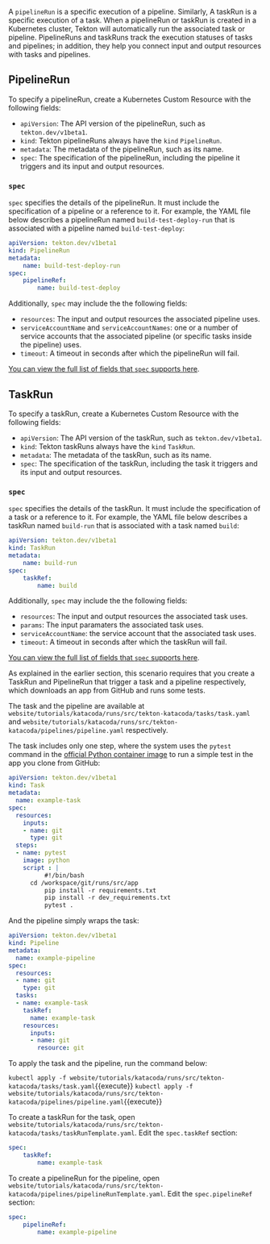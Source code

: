 A `pipelineRun` is a specific execution of a pipeline. Similarly, A taskRun is a
specific execution of a task. When a pipelineRun or taskRun is
created in a Kubernetes cluster, Tekton will automatically run the associated
task or pipeline. PipelineRuns and taskRuns track the execution statuses of
tasks and pipelines; in addition, they help you connect input and output
resources with tasks and pipelines.

## PipelineRun

To specify a pipelineRun, create a Kubernetes Custom Resource with the
following fields:

* `apiVersion`: The API version of the pipelineRun, such as `tekton.dev/v1beta1`.
* `kind`: Tekton pipelineRuns always have the `kind` `PipelineRun`.
* `metadata`: The metadata of the pipelineRun, such as its name.
* `spec`: The specification of the pipelineRun, including the pipeline it triggers
and its input and output resources.

### `spec`

`spec` specifies the details of the pipelineRun. It must include the
specification of a pipeline or a reference to it. For example, the YAML
file below describes a pipelineRun named `build-test-deploy-run` that is
associated with a pipeline named `build-test-deploy`:

```yaml
apiVersion: tekton.dev/v1beta1
kind: PipelineRun
metadata:
    name: build-test-deploy-run
spec:
    pipelineRef:
        name: build-test-deploy
```

Additionally, `spec` may include the the following fields:

* `resources`: The input and output resources the associated pipeline uses.
* `serviceAccountName` and `serviceAccountNames`: one or a number of service
accounts that the associated pipeline (or specific tasks inside the pipeline)
uses.
* `timeout`: A timeout in seconds after which the pipelineRun will fail.

[You can view the full list of fields that `spec` supports here](https://tekton.dev/docs/pipelines/pipelineruns/).

## TaskRun

To specify a taskRun, create a Kubernetes Custom Resource with the
following fields:

* `apiVersion`: The API version of the taskRun, such as `tekton.dev/v1beta1`.
* `kind`: Tekton taskRuns always have the `kind` `TaskRun`.
* `metadata`: The metadata of the taskRun, such as its name.
* `spec`: The specification of the taskRun, including the task it triggers
and its input and output resources.

### `spec`

`spec` specifies the details of the taskRun. It must include the
specification of a task or a reference to it. For example, the YAML
file below describes a taskRun named `build-run` that is
associated with a task named `build`:

```yaml
apiVersion: tekton.dev/v1beta1
kind: TaskRun
metadata:
    name: build-run
spec:
    taskRef:
        name: build
```

Additionally, `spec` may include the the following fields:

* `resources`: The input and output resources the associated task uses.
* `params`: The input paramaters the associated task uses.
* `serviceAccountName`: the service account that the associated task uses.
* `timeout`: A timeout in seconds after which the taskRun will fail.

[You can view the full list of fields that `spec` supports here](https://tekton.dev/docs/pipelines/taskruns/).

As explained in the earlier section, this scenario requires that you
create a TaskRun and PipelineRun that
trigger a task and a pipeline respectively, which downloads an app
from GitHub and runs some tests.

The task and the pipeline are available at
`website/tutorials/katacoda/runs/src/tekton-katacoda/tasks/task.yaml` and
`website/tutorials/katacoda/runs/src/tekton-katacoda/pipelines/pipeline.yaml`
respectively.

The task includes only one step, where
the system uses the `pytest` command in the [official Python container image](https://hub.docker.com/_/python)
to run a simple test in the app you clone from GitHub:

```yaml
apiVersion: tekton.dev/v1beta1
kind: Task
metadata:
  name: example-task
spec:
  resources:
    inputs:
    - name: git
      type: git
  steps:
  - name: pytest
    image: python
    script : |
		  #!/bin/bash
      cd /workspace/git/runs/src/app 
		  pip install -r requirements.txt 
		  pip install -r dev_requirements.txt 
		  pytest .
```

And the pipeline simply wraps the task:

```yaml
apiVersion: tekton.dev/v1beta1
kind: Pipeline
metadata:
  name: example-pipeline
spec:
  resources:
  - name: git
    type: git
  tasks:
  - name: example-task
    taskRef:
      name: example-task
    resources:
      inputs:
      - name: git
        resource: git
```

To apply the task and the pipeline, run the command below:

`kubectl apply -f website/tutorials/katacoda/runs/src/tekton-katacoda/tasks/task.yaml`{{execute}}
`kubectl apply -f website/tutorials/katacoda/runs/src/tekton-katacoda/pipelines/pipeline.yaml`{{execute}}

To create a taskRun for the task, open
`website/tutorials/katacoda/runs/src/tekton-katacoda/tasks/taskRunTemplate.yaml`.
Edit the `spec.taskRef` section:

```yaml
spec:
    taskRef:
        name: example-task
```

To create a pipelineRun for the pipeline, open
`website/tutorials/katacoda/runs/src/tekton-katacoda/pipelines/pipelineRunTemplate.yaml`.
Edit the `spec.pipelineRef` section:

```yaml
spec:
    pipelineRef:
        name: example-pipeline
```
